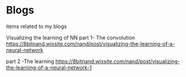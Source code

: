 # Blogs
items related to my blogs 

Visualizing the learning of NN
part 1- The convolution  https://8bitnand.wixsite.com/nand/post/visualizing-the-learning-of-a-neural-network 

part 2 -The learning https://8bitnand.wixsite.com/nand/post/visualizing-the-learning-of-a-neural-network-1
